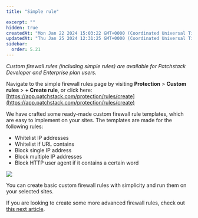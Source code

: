 ```yaml
---
title: "Simple rule"

excerpt: ""
hidden: true
createdAt: "Mon Jan 22 2024 15:03:22 GMT+0000 (Coordinated Universal Time)"
updatedAt: "Thu Jan 25 2024 12:31:25 GMT+0000 (Coordinated Universal Time)"
sidebar:
  order: 5.21
---
```


_Custom firewall rules (including simple rules) are available for Patchstack Developer and Enterprise plan users._  

Navigate to the simple firewall rules page by visiting **Protection** > **Custom rules** > **+ Create rule**, or click here:
[https://app.patchstack.com/protection/rules/create](https://app.patchstack.com/protection/rules/create)

We have crafted some ready-made custom firewall rule templates, which are easy to implement on your sites.
The templates are made for the following rules:
* Whitelist IP addresses
* Whitelist if URL contains
* Block single IP address
* Block multiple IP addresses
* Block HTTP user agent if it contains a certain word

![](@images/patchstack-custom-rules-create-simple.png)


You can create basic custom firewall rules with simplicity and run them on your selected sites.

If you are looking to create some more advanced firewall rules, check out [this next article](/patchstack-app/protection/create-rule/advanced-rule).